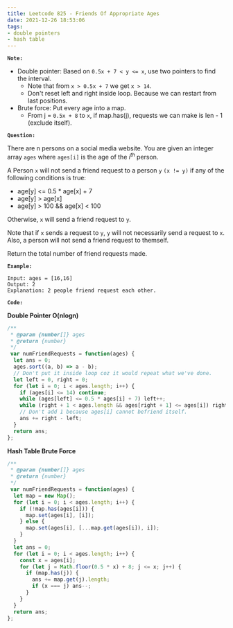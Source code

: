 ```yaml
---
title: Leetcode 825 - Friends Of Appropriate Ages
date: 2021-12-26 18:53:06
tags:
- double pointers
- hash table
---
```

**`Note:`**
- Double pointer: Based on `0.5x + 7 < y <= x`, use two pointers to find the interval.
  - Note that from `x > 0.5x + 7` we get `x > 14`.
  - Don't reset left and right inside loop. Because we can restart from last positions.
- Brute force: Put every age into a map. 
  - From j = `0.5x + 8` to `x`, if map.has(j), requests we can make is len - 1 (exclude itself).

**`Question:`**

There are n persons on a social media website. You are given an integer array `ages` where `ages[i]` is the age of the $i^{th}$ person.

A Person `x` will not send a friend request to a person `y` `(x != y)` if any of the following conditions is true:

- age[y] <= 0.5 * age[x] + 7
- age[y] > age[x]
- age[y] > 100 && age[x] < 100
  
Otherwise, `x` will send a friend request to `y`.

Note that if `x` sends a request to `y`, `y` will not necessarily send a request to `x`. Also, a person will not send a friend request to themself.

Return the total number of friend requests made.

**`Example:`**
```
Input: ages = [16,16]
Output: 2
Explanation: 2 people friend request each other.
```

**`Code:`**

**Double Pointer O(nlogn)**
```javascript
/**
 * @param {number[]} ages
 * @return {number}
 */
 var numFriendRequests = function(ages) {
  let ans = 0;
  ages.sort((a, b) => a - b);
  // Don't put it inside loop coz it would repeat what we've done.
  let left = 0, right = 0; 
  for (let i = 0; i < ages.length; i++) {
    if (ages[i] <= 14) continue;
    while (ages[left] <= 0.5 * ages[i] + 7) left++;
    while (right + 1 < ages.length && ages[right + 1] <= ages[i]) right++;
    // Don't add 1 because ages[i] cannot befriend itself.
    ans += right - left;
  }
  return ans;
};
```

**Hash Table Brute Force**
```javascript
/**
 * @param {number[]} ages
 * @return {number}
 */
 var numFriendRequests = function(ages) {
  let map = new Map();
  for (let i = 0; i < ages.length; i++) {
    if (!map.has(ages[i])) {
      map.set(ages[i], [i]);
    } else {
      map.set(ages[i], [...map.get(ages[i]), i]);
    }
  }
  let ans = 0;
  for (let i = 0; i < ages.length; i++) {
    const x = ages[i];
    for (let j = Math.floor(0.5 * x) + 8; j <= x; j++) {
      if (map.has(j)) {
        ans += map.get(j).length;
        if (x === j) ans--;
      }
    }
  }
  return ans;
};
```